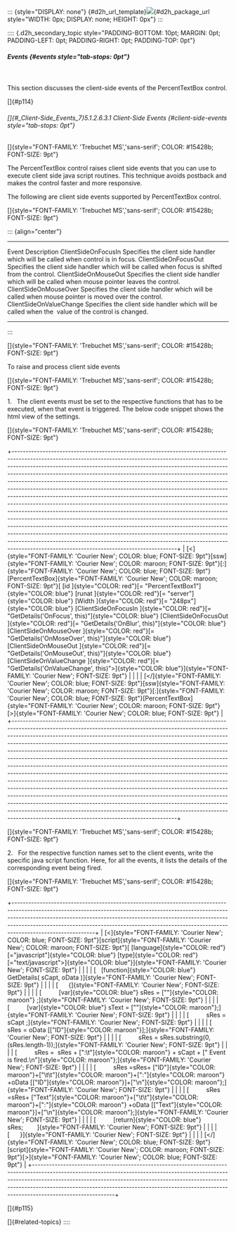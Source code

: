 ::: {style="DISPLAY: none"}
[](ms-xhelp:///?Id=d2h_url_template){#d2h_url_template}![](!package_url!){#d2h_package_url style="WIDTH: 0px; DISPLAY: none; HEIGHT: 0px"}
:::

:::: {.d2h_secondary_topic style="PADDING-BOTTOM: 10pt; MARGIN: 0pt; PADDING-LEFT: 0pt; PADDING-RIGHT: 0pt; PADDING-TOP: 0pt"}
##### Events {#events style="tab-stops: 0pt"}

 

This section discusses the client-side events of the PercentTextBox control.

[]{#p114} 

###### []{#_Client-Side_Events_7}5.1.2.6.3.1 Client-Side Events {#client-side-events style="tab-stops: 0pt"}

[]{style="FONT-FAMILY: 'Trebuchet MS','sans-serif'; COLOR: #15428b; FONT-SIZE: 9pt"} 

The PercentTextBox control raises client side events that you can use to execute client side java script routines. This technique avoids postback and makes the control faster and more responsive.

The following are client side events supported by PercentTextBox control.

[]{style="FONT-FAMILY: 'Trebuchet MS','sans-serif'; COLOR: #15428b; FONT-SIZE: 9pt"} 

::: {align="center"}
  ------------------------- ------------------------------------------------------------------------------------------------------
  Event                     Description
  ClientSideOnFocusIn       Specifies the client side handler which will be called when control is in focus.
  ClientSideOnFocusOut      Specifies the client side handler which will be called when focus is shifted from the control.
  ClientSideOnMouseOut      Specifies the client side handler which will be called when mouse pointer leaves the control.
  ClientSideOnMouseOver     Specifies the client side handler which will be called when mouse pointer is moved over the control.
  ClientSideOnValueChange   Specifies the client side handler which will be called when the  value of the control is changed.
  ------------------------- ------------------------------------------------------------------------------------------------------
:::

[]{style="FONT-FAMILY: 'Trebuchet MS','sans-serif'; COLOR: #15428b; FONT-SIZE: 9pt"} 

To raise and process client side events

[]{style="FONT-FAMILY: 'Trebuchet MS','sans-serif'; COLOR: #15428b; FONT-SIZE: 9pt"} 

1.   The client events must be set to the respective functions that has to be executed, when that event is triggered. The below code snippet shows the html view of the settings.

[]{style="FONT-FAMILY: 'Trebuchet MS','sans-serif'; COLOR: #15428b; FONT-SIZE: 9pt"} 

+----------------------------------------------------------------------------------------------------------------------------------------------------------------------------------------------------------------------------------------------------------------------------------------------------------------------------------------------------------------------------------------------------------------------------------------------------------------------------------------------------------------------------------------------------------------------------------------------------------------------------------------------------------------------------------------------------------------------------------------------------------------------------------------------------------------------------------------------------------------------------------------------------------------------------------------------------------------------------------------------------------------------------------------------------------------------------------------------------------------+
| [\<]{style="FONT-FAMILY: 'Courier New'; COLOR: blue; FONT-SIZE: 9pt"}[ssw]{style="FONT-FAMILY: 'Courier New'; COLOR: maroon; FONT-SIZE: 9pt"}[:]{style="FONT-FAMILY: 'Courier New'; COLOR: blue; FONT-SIZE: 9pt"}[PercentTextBox]{style="FONT-FAMILY: 'Courier New'; COLOR: maroon; FONT-SIZE: 9pt"}[ [id ]{style="COLOR: red"}[= \"PercentTextBox1\"]{style="COLOR: blue"} [runat ]{style="COLOR: red"}[= \"server\"]{style="COLOR: blue"} [Width ]{style="COLOR: red"}[= \"248px\"]{style="COLOR: blue"} [ClientSideOnFocusIn ]{style="COLOR: red"}[= \"GetDetails(\'OnFocus\', this)\"]{style="COLOR: blue"} [ClientSideOnFocusOut ]{style="COLOR: red"}[= \"GetDetails(\'OnBlur\', this)\"]{style="COLOR: blue"} [ClientSideOnMouseOver ]{style="COLOR: red"}[= \"GetDetails(\'OnMoseOver\', this)\"]{style="COLOR: blue"} [ClientSideOnMouseOut ]{style="COLOR: red"}[=  \"GetDetails(\'OnMouseOut\', this)\"]{style="COLOR: blue"} [ClientSideOnValueChange ]{style="COLOR: red"}[= \"GetDetails(\'OnValueChange\', this)\"\>]{style="COLOR: blue"}]{style="FONT-FAMILY: 'Courier New'; FONT-SIZE: 9pt"} |
|                                                                                                                                                                                                                                                                                                                                                                                                                                                                                                                                                                                                                                                                                                                                                                                                                                                                                                                                                                                                                                                                                                                |
| [\</]{style="FONT-FAMILY: 'Courier New'; COLOR: blue; FONT-SIZE: 9pt"}[ssw]{style="FONT-FAMILY: 'Courier New'; COLOR: maroon; FONT-SIZE: 9pt"}[:]{style="FONT-FAMILY: 'Courier New'; COLOR: blue; FONT-SIZE: 9pt"}[PercentTextBox]{style="FONT-FAMILY: 'Courier New'; COLOR: maroon; FONT-SIZE: 9pt"}[\>]{style="FONT-FAMILY: 'Courier New'; COLOR: blue; FONT-SIZE: 9pt"}                                                                                                                                                                                                                                                                                                                                                                                                                                                                                                                                                                                                                                                                                                                                     |
+----------------------------------------------------------------------------------------------------------------------------------------------------------------------------------------------------------------------------------------------------------------------------------------------------------------------------------------------------------------------------------------------------------------------------------------------------------------------------------------------------------------------------------------------------------------------------------------------------------------------------------------------------------------------------------------------------------------------------------------------------------------------------------------------------------------------------------------------------------------------------------------------------------------------------------------------------------------------------------------------------------------------------------------------------------------------------------------------------------------+

[]{style="FONT-FAMILY: 'Trebuchet MS','sans-serif'; COLOR: #15428b; FONT-SIZE: 9pt"} 

2.   For the respective function names set to the client events, write the specific java script function. Here, for all the events, it lists the details of the corresponding event being fired.

[]{style="FONT-FAMILY: 'Trebuchet MS','sans-serif'; COLOR: #15428b; FONT-SIZE: 9pt"} 

+-----------------------------------------------------------------------------------------------------------------------------------------------------------------------------------------------------------------------------------------------------------------------------------------------------------------------------------------------------+
| [\<]{style="FONT-FAMILY: 'Courier New'; COLOR: blue; FONT-SIZE: 9pt"}[script]{style="FONT-FAMILY: 'Courier New'; COLOR: maroon; FONT-SIZE: 9pt"}[ [language]{style="COLOR: red"}[=\"javascript\"]{style="COLOR: blue"} [type]{style="COLOR: red"}[=\"text/javascript\"\>]{style="COLOR: blue"}]{style="FONT-FAMILY: 'Courier New'; FONT-SIZE: 9pt"} |
|                                                                                                                                                                                                                                                                                                                                                     |
| [   [function]{style="COLOR: blue"} GetDetails( sCapt, oData )]{style="FONT-FAMILY: 'Courier New'; FONT-SIZE: 9pt"}                                                                                                                                                                                                                                 |
|                                                                                                                                                                                                                                                                                                                                                     |
| [      {]{style="FONT-FAMILY: 'Courier New'; FONT-SIZE: 9pt"}                                                                                                                                                                                                                                                                                       |
|                                                                                                                                                                                                                                                                                                                                                     |
| [          [var]{style="COLOR: blue"} sRes = [\"\"]{style="COLOR: maroon"} ;]{style="FONT-FAMILY: 'Courier New'; FONT-SIZE: 9pt"}                                                                                                                                                                                                                   |
|                                                                                                                                                                                                                                                                                                                                                     |
| [          [var]{style="COLOR: blue"} sText = [\"\"]{style="COLOR: maroon"};]{style="FONT-FAMILY: 'Courier New'; FONT-SIZE: 9pt"}                                                                                                                                                                                                                   |
|                                                                                                                                                                                                                                                                                                                                                     |
| [          sRes = sCapt ;]{style="FONT-FAMILY: 'Courier New'; FONT-SIZE: 9pt"}                                                                                                                                                                                                                                                                      |
|                                                                                                                                                                                                                                                                                                                                                     |
| [          sRes = oData \[[\"ID\"]{style="COLOR: maroon"}\];]{style="FONT-FAMILY: 'Courier New'; FONT-SIZE: 9pt"}                                                                                                                                                                                                                                   |
|                                                                                                                                                                                                                                                                                                                                                     |
| [          sRes = sRes.substring(0,(sRes.length-1));]{style="FONT-FAMILY: 'Courier New'; FONT-SIZE: 9pt"}                                                                                                                                                                                                                                           |
|                                                                                                                                                                                                                                                                                                                                                     |
| [          sRes =  sRes + [\":\\t\"]{style="COLOR: maroon"} + sCapt + [\" Event is fired.\\n\"]{style="COLOR: maroon"};]{style="FONT-FAMILY: 'Courier New'; FONT-SIZE: 9pt"}                                                                                                                                                                        |
|                                                                                                                                                                                                                                                                                                                                                     |
| [          sRes =sRes+ [\"ID\"]{style="COLOR: maroon"}+[\"\\t\\t\"]{style="COLOR: maroon"}+[\":\"]{style="COLOR: maroon"} +oData \[[\"ID\"]{style="COLOR: maroon"}\]+[\"\\n\"]{style="COLOR: maroon"};]{style="FONT-FAMILY: 'Courier New'; FONT-SIZE: 9pt"}                                                                                         |
|                                                                                                                                                                                                                                                                                                                                                     |
| [          sRes =sRes+ [\"Text\"]{style="COLOR: maroon"}+[\"\\t\\t\"]{style="COLOR: maroon"}+[\":\"]{style="COLOR: maroon"} +oData \[[\"Text\"]{style="COLOR: maroon"}\]+[\"\\n\"]{style="COLOR: maroon"};]{style="FONT-FAMILY: 'Courier New'; FONT-SIZE: 9pt"}                                                                                     |
|                                                                                                                                                                                                                                                                                                                                                     |
| [          [return]{style="COLOR: blue"} sRes;        ]{style="FONT-FAMILY: 'Courier New'; FONT-SIZE: 9pt"}                                                                                                                                                                                                                                         |
|                                                                                                                                                                                                                                                                                                                                                     |
| [      }]{style="FONT-FAMILY: 'Courier New'; FONT-SIZE: 9pt"}                                                                                                                                                                                                                                                                                       |
|                                                                                                                                                                                                                                                                                                                                                     |
| [\</]{style="FONT-FAMILY: 'Courier New'; COLOR: blue; FONT-SIZE: 9pt"}[script]{style="FONT-FAMILY: 'Courier New'; COLOR: maroon; FONT-SIZE: 9pt"}[\>]{style="FONT-FAMILY: 'Courier New'; COLOR: blue; FONT-SIZE: 9pt"}                                                                                                                              |
+-----------------------------------------------------------------------------------------------------------------------------------------------------------------------------------------------------------------------------------------------------------------------------------------------------------------------------------------------------+

[]{#p115} 

[]{#related-topics}
::::
